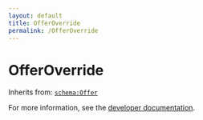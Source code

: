 ```yaml
---
layout: default
title: OfferOverride
permalink: /OfferOverride
---
```


# OfferOverride


Inherits from: [`schema:Offer`](https://schema.org/Offer)

For more information, see the [developer documentation](https://developer.openactive.io/data-model/types/).